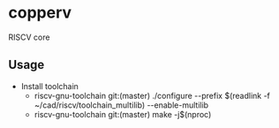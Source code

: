 # copperv
RISCV core

## Usage
- Install toolchain
  - riscv-gnu-toolchain git:(master) ./configure --prefix $(readlink -f ~/cad/riscv/toolchain_multilib) --enable-multilib
  - riscv-gnu-toolchain git:(master) make -j$(nproc)


